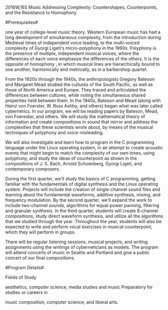 2016W,16S
Music Addressing Complexity: Countershapes, Counterpoints, and the Resistance to Homophony

#Prerequisites#

one year of college-level music theory.
Western European music has had a long development of simultaneous complexity, from the introduction during Medieval times of independent voice leading, to the multi-voiced complexity of Gyorgi Ligeti's  micro-polyphony  in the 1960s.  Polyphony  is the presence of multiple, independent musical voices, where the differences of each voice emphasize the differences of the others. It is the opposite of  homophony , in which musical lines are hierarchically bound to one another, harmonically and metrically, as in a barbershop quartet.

From the 1920s through the 1940s, the anthropologists Gregory Bateson and Margaret Mead studied the cultures of the South Pacific, as well as those of North America and Europe. They traced and articulated the differences between cultures, while noting the simultaneous shared properties held between them. In the 1940s, Bateson and Mead (along with Heinz von Foerster, W. Ross Ashby, and others) began what was later called cybernetics. In our program, we will be reading papers by Bateson, Mead, von Foerester, and others. We will study the mathematical theory of information and create compositions in sound that mirror and address the complexities that these scientists wrote about, by means of the musical techniques of polyphony and voice-misleading.

We will also investigate and learn how to program in the C programming language under the Linux operating system, in an attempt to create acoustic events that might begin to match the complexity of our own times, using polyphony, and study the ideas of counterpoint as shown in the compositions of J. S. Bach, Arnold Schoenberg, Gyorgi Ligeti, and contemporary composers.  

During the first quarter, we'll study the basics of C programming, getting familiar with the fundamentals of digital synthesis and the Linux operating system. Projects will include the creation of single-channel sound files and learning about the fundamental waveforms, additive synthesis, mixing, and frequency modulation. By the second quarter, we'll expand the work to include two-channel sounds, algorithms for equal-power panning, filtering and granular synthesis. In the third quarter, students will create 8-channel compositions, study direct waveform synthesis, and utilize all the algorithms that we studied through the year. Throughout the year, students will also be expected to write and perform vocal exercises in musical counterpoint, which they will perform in groups.

There will be regular listening sessions, musical projects, and writing assignments using the writings of cyberneticians as models. The program will attend concerts of music in Seattle and Portland and give a public concert of our final compositions.

#Program Details#

Fields of Study

aesthetics, computer science, media studies and music
Preparatory for studies or careers in

music composition, computer science, and liberal arts.
